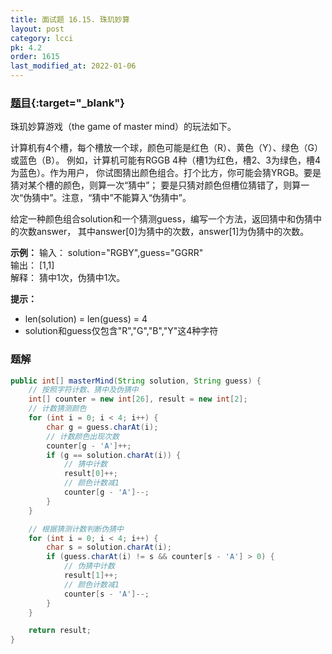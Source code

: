 ```yaml
---
title: 面试题 16.15. 珠玑妙算
layout: post
category: lcci
pk: 4.2
order: 1615
last_modified_at: 2022-01-06
---
```


### [题目](https://leetcode-cn.com/master-mind-lcci/){:target="_blank"}

珠玑妙算游戏（the game of master mind）的玩法如下。

计算机有4个槽，每个槽放一个球，颜色可能是红色（R）、黄色（Y）、绿色（G）或蓝色（B）。
例如，计算机可能有RGGB 4种（槽1为红色，槽2、3为绿色，槽4为蓝色）。作为用户，
你试图猜出颜色组合。打个比方，你可能会猜YRGB。要是猜对某个槽的颜色，则算一次“猜中”；
要是只猜对颜色但槽位猜错了，则算一次“伪猜中”。注意，“猜中”不能算入“伪猜中”。

给定一种颜色组合solution和一个猜测guess，编写一个方法，返回猜中和伪猜中的次数answer，
其中answer[0]为猜中的次数，answer[1]为伪猜中的次数。

**示例：**
输入： solution="RGBY",guess="GGRR"  
输出： [1,1]  
解释： 猜中1次，伪猜中1次。

**提示：**
- len(solution) = len(guess) = 4
- solution和guess仅包含"R","G","B","Y"这4种字符

### 题解

```java
public int[] masterMind(String solution, String guess) {
    // 按照字符计数、猜中及伪猜中
    int[] counter = new int[26], result = new int[2];
    // 计数猜测颜色
    for (int i = 0; i < 4; i++) {
        char g = guess.charAt(i);
        // 计数颜色出现次数
        counter[g - 'A']++;
        if (g == solution.charAt(i)) {
            // 猜中计数
            result[0]++;
            // 颜色计数减1
            counter[g - 'A']--;
        }
    }

    // 根据猜测计数判断伪猜中
    for (int i = 0; i < 4; i++) {
        char s = solution.charAt(i);
        if (guess.charAt(i) != s && counter[s - 'A'] > 0) {
            // 伪猜中计数
            result[1]++;
            // 颜色计数减1
            counter[s - 'A']--;
        }
    }

    return result;
}
```